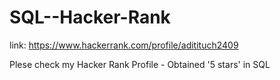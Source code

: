 # SQL--Hacker-Rank

link: https://www.hackerrank.com/profile/aditituch2409

Plese check my Hacker Rank Profile - Obtained '5 stars' in SQL
